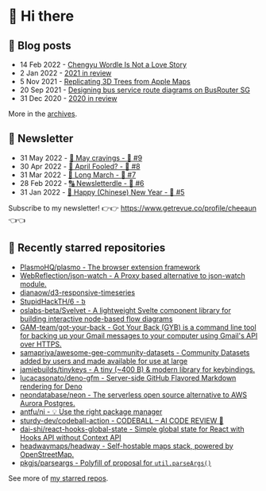 # 👋 Hi there

## 📝 Blog posts

<!-- feed start -->
- 14 Feb 2022 - [Chengyu Wordle Is Not a Love Story](https://cheeaun.com/blog/2022/02/chengyu-wordle-is-not-a-love-story/)
- 2 Jan 2022 - [2021 in review](https://cheeaun.com/blog/2022/01/2021-in-review/)
- 5 Nov 2021 - [Replicating 3D Trees from Apple Maps](https://cheeaun.com/blog/2021/11/replicating-3d-trees-apple-maps/)
- 20 Sep 2021 - [Designing bus service route diagrams on BusRouter SG](https://cheeaun.com/blog/2021/09/bus-service-route-diagrams-busrouter-sg/)
- 31 Dec 2020 - [2020 in review](https://cheeaun.com/blog/2020/12/2020-in-review/)
<!-- feed end -->

More in the [archives](https://cheeaun.com/blog/archives/).

## 📰 Newsletter

<!-- newsletter start -->
- 31 May 2022 - [🍜 May cravings - 🥫 #9](https://www.getrevue.co/profile/cheeaun/issues/may-cravings-9-1158473)
- 30 Apr 2022 - [🤔 April Fooled? - 🥫 #8](https://www.getrevue.co/profile/cheeaun/issues/april-fooled-8-1112032)
- 31 Mar 2022 - [🚶 Long March - 🥫 #7](https://www.getrevue.co/profile/cheeaun/issues/long-march-7-1061697)
- 28 Feb 2022 - [🔠 Newsletterdle - 🥫 #6](https://www.getrevue.co/profile/cheeaun/issues/newsletterdle-6-1014288)
- 31 Jan 2022 - [🧧 Happy (Chinese) New Year - 🥫 #5](https://www.getrevue.co/profile/cheeaun/issues/happy-chinese-new-year-5-963222)
<!-- newsletter end -->

Subscribe to my newsletter! 👉👉 https://www.getrevue.co/profile/cheeaun 👈👈

## 🌟 Recently starred repositories

<!-- starred repos start -->
- [PlasmoHQ/plasmo - The browser extension framework](https://github.com/PlasmoHQ/plasmo)
- [WebReflection/json-watch - A Proxy based alternative to json-watch module.](https://github.com/WebReflection/json-watch)
- [dianaow/d3-responsive-timeseries](https://github.com/dianaow/d3-responsive-timeseries)
- [StupidHackTH/6 - ៦](https://github.com/StupidHackTH/6)
- [oslabs-beta/Svelvet - A lightweight Svelte component library for building interactive node-based flow diagrams](https://github.com/oslabs-beta/Svelvet)
- [GAM-team/got-your-back - Got Your Back (GYB) is a command line tool for backing up your Gmail messages to your computer using Gmail's API over HTTPS.](https://github.com/GAM-team/got-your-back)
- [samapriya/awesome-gee-community-datasets - Community Datasets added by users and made available for use at large](https://github.com/samapriya/awesome-gee-community-datasets)
- [jamiebuilds/tinykeys - A tiny (~400 B) & modern library for keybindings.](https://github.com/jamiebuilds/tinykeys)
- [lucacasonato/deno-gfm - Server-side GitHub Flavored Markdown rendering for Deno](https://github.com/lucacasonato/deno-gfm)
- [neondatabase/neon - The serverless open source alternative to AWS Aurora Postgres.](https://github.com/neondatabase/neon)
- [antfu/ni - 💡 Use the right package manager](https://github.com/antfu/ni)
- [sturdy-dev/codeball-action - CODEBALL – AI CODE REVIEW 🔮](https://github.com/sturdy-dev/codeball-action)
- [dai-shi/react-hooks-global-state - Simple global state for React with Hooks API without Context API](https://github.com/dai-shi/react-hooks-global-state)
- [headwaymaps/headway - Self-hostable maps stack, powered by OpenStreetMap.](https://github.com/headwaymaps/headway)
- [pkgjs/parseargs - Polyfill of proposal for `util.parseArgs()`](https://github.com/pkgjs/parseargs)
<!-- starred repos end -->

See more of [my starred repos](https://github.com/stars/cheeaun/).